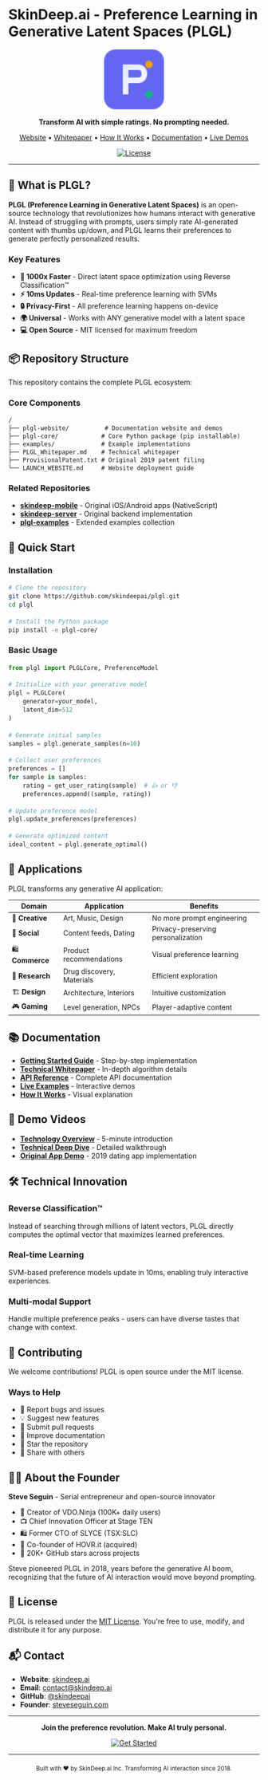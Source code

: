 # SkinDeep.ai - Preference Learning in Generative Latent Spaces (PLGL)

<p align="center">
  <img src="https://raw.githubusercontent.com/skindeepai/website/refs/heads/main/favicon-simple.svg" alt="PLGL Logo" width="120" height="120">
</p>

<p align="center">
  <strong>Transform AI with simple ratings. No prompting needed.</strong>
</p>

<p align="center">
  <a href="https://skindeep.ai">Website</a> •
  <a href="https://skindeep.ai/whitepaper.html">Whitepaper</a> •
  <a href="https://skindeep.ai/how-it-works.html">How It Works</a> •
  <a href="https://skindeep.ai/getting-started.html">Documentation</a> •
  <a href="https://skindeep.ai/examples/">Live Demos</a>
</p>

<p align="center">
  <a href="https://github.com/skindeepai/plgl/blob/main/LICENSE"><img src="https://img.shields.io/badge/license-MIT-blue.svg" alt="License"></a>
</p>

---

## 🎯 What is PLGL?

**PLGL (Preference Learning in Generative Latent Spaces)** is an open-source technology that revolutionizes how humans interact with generative AI. Instead of struggling with prompts, users simply rate AI-generated content with thumbs up/down, and PLGL learns their preferences to generate perfectly personalized results.

### Key Features

- **🚀 1000x Faster** - Direct latent space optimization using Reverse Classification™
- **⚡ 10ms Updates** - Real-time preference learning with SVMs
- **🔒 Privacy-First** - All preference learning happens on-device
- **🌍 Universal** - Works with ANY generative model with a latent space
- **💻 Open Source** - MIT licensed for maximum freedom

## 📦 Repository Structure

This repository contains the complete PLGL ecosystem:

### Core Components

```
/
├── plgl-website/          # Documentation website and demos
├── plgl-core/            # Core Python package (pip installable)
├── examples/             # Example implementations
├── PLGL_Whitepaper.md    # Technical whitepaper
├── ProvisionalPatent.txt # Original 2019 patent filing
└── LAUNCH_WEBSITE.md     # Website deployment guide
```

### Related Repositories

- **[skindeep-mobile](https://github.com/skindeepai/skindeep-mobile)** - Original iOS/Android apps (NativeScript)
- **[skindeep-server](https://github.com/skindeepai/skindeep-server)** - Original backend implementation
- **[plgl-examples](https://github.com/skindeepai/plgl-examples)** - Extended examples collection

## 🚀 Quick Start

### Installation

```bash
# Clone the repository
git clone https://github.com/skindeepai/plgl.git
cd plgl

# Install the Python package
pip install -e plgl-core/
```

### Basic Usage

```python
from plgl import PLGLCore, PreferenceModel

# Initialize with your generative model
plgl = PLGLCore(
    generator=your_model,
    latent_dim=512
)

# Generate initial samples
samples = plgl.generate_samples(n=10)

# Collect user preferences
preferences = []
for sample in samples:
    rating = get_user_rating(sample)  # 👍 or 👎
    preferences.append((sample, rating))

# Update preference model
plgl.update_preferences(preferences)

# Generate optimized content
ideal_content = plgl.generate_optimal()
```

## 🎯 Applications

PLGL transforms any generative AI application:

| Domain | Application | Benefits |
|--------|-------------|----------|
| 🎨 **Creative** | Art, Music, Design | No more prompt engineering |
| 📱 **Social** | Content feeds, Dating | Privacy-preserving personalization |
| 🛍️ **Commerce** | Product recommendations | Visual preference learning |
| 🧬 **Research** | Drug discovery, Materials | Efficient exploration |
| 🏗️ **Design** | Architecture, Interiors | Intuitive customization |
| 🎮 **Gaming** | Level generation, NPCs | Player-adaptive content |

## 📚 Documentation

- **[Getting Started Guide](https://skindeep.ai/getting-started.html)** - Step-by-step implementation
- **[Technical Whitepaper](PLGL_Whitepaper.md)** - In-depth algorithm details
- **[API Reference](https://skindeep.ai/api)** - Complete API documentation
- **[Live Examples](https://skindeep.ai/examples)** - Interactive demos
- **[How It Works](https://skindeep.ai/how-it-works.html)** - Visual explanation

## 🎥 Demo Videos

- **[Technology Overview](https://www.youtube.com/watch?v=M4oQLev_Sk8)** - 5-minute introduction
- **[Technical Deep Dive](https://www.youtube.com/watch?v=-6mAyFJ4_ME)** - Detailed walkthrough
- **[Original App Demo](https://youtube.com/skindeepai)** - 2019 dating app implementation

## 🛠️ Technical Innovation

### Reverse Classification™
Instead of searching through millions of latent vectors, PLGL directly computes the optimal vector that maximizes learned preferences.

### Real-time Learning
SVM-based preference models update in 10ms, enabling truly interactive experiences.

### Multi-modal Support
Handle multiple preference peaks - users can have diverse tastes that change with context.

## 🤝 Contributing

We welcome contributions! PLGL is open source under the MIT license.

### Ways to Help

- 🐛 Report bugs and issues
- 💡 Suggest new features
- 🔧 Submit pull requests
- 📖 Improve documentation
- 🌟 Star the repository
- 📢 Share with others

## 👨‍💻 About the Founder

**Steve Seguin** - Serial entrepreneur and open-source innovator

- 🎥 Creator of VDO.Ninja (100K+ daily users)
- 📺 Chief Innovation Officer at Stage TEN
- 🛍️ Former CTO of SLYCE (TSX:SLC)
- 🎯 Co-founder of HOVR.it (acquired)
- 🌟 20K+ GitHub stars across projects

Steve pioneered PLGL in 2018, years before the generative AI boom, recognizing that the future of AI interaction would move beyond prompting.

## 📄 License

PLGL is released under the [MIT License](LICENSE). You're free to use, modify, and distribute it for any purpose.

## 📬 Contact

- **Website**: [skindeep.ai](https://skindeep.ai)
- **Email**: contact@skindeep.ai
- **GitHub**: [@skindeepai](https://github.com/skindeepai)
- **Founder**: [steveseguin.com](https://steveseguin.com)

---

<p align="center">
  <strong>Join the preference revolution. Make AI truly personal.</strong>
</p>

<p align="center">
  <a href="https://github.com/skindeepai/plgl">
    <img src="https://img.shields.io/badge/Get%20Started-6366F1?style=for-the-badge&logo=github&logoColor=white" alt="Get Started">
  </a>
</p>

---

<p align="center">
  <sub>Built with ❤️ by SkinDeep.ai Inc. Transforming AI interaction since 2018.</sub>
</p>
